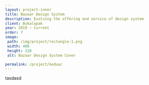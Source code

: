 ```yaml
---
layout: project-inner
title: Bazaar Design System
description: Evolving the offering and service of design system
client: Bukalapak
year: 2019 – Current
order: 7
image:
 path: /img/project/rectangle-1.png
 width: 406
 height: 228
 alt: Bazaar Design System Cover

permalink: /project/kedua/
---
```


tasdasd